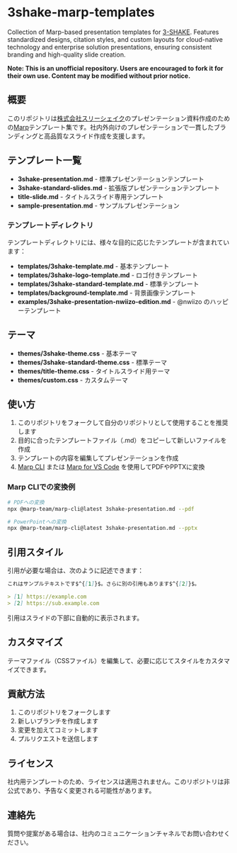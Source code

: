 # 3shake-marp-templates

Collection of Marp-based presentation templates for [3-SHAKE](https://3-shake.com/). Features standardized designs, citation styles, and custom layouts for cloud-native technology and enterprise solution presentations, ensuring consistent branding and high-quality slide creation.

**Note: This is an unofficial repository. Users are encouraged to fork it for their own use. Content may be modified without prior notice.**

## 概要

このリポジトリは[株式会社スリーシェイク](https://3-shake.com/)のプレゼンテーション資料作成のための[Marp](https://marp.app/)テンプレート集です。社内外向けのプレゼンテーションで一貫したブランディングと高品質なスライド作成を支援します。

## テンプレート一覧

- **3shake-presentation.md** - 標準プレゼンテーションテンプレート
- **3shake-standard-slides.md** - 拡張版プレゼンテーションテンプレート
- **title-slide.md** - タイトルスライド専用テンプレート
- **sample-presentation.md** - サンプルプレゼンテーション

### テンプレートディレクトリ
テンプレートディレクトリには、様々な目的に応じたテンプレートが含まれています：

- **templates/3shake-template.md** - 基本テンプレート
- **templates/3shake-logo-template.md** - ロゴ付きテンプレート
- **templates/3shake-standard-template.md** - 標準テンプレート
- **templates/background-template.md** - 背景画像テンプレート
- **examples/3shake-presentation-nwiizo-edition.md** - @nwiizo のハッピーテンプレート

## テーマ

- **themes/3shake-theme.css** - 基本テーマ
- **themes/3shake-standard-theme.css** - 標準テーマ
- **themes/title-theme.css** - タイトルスライド用テーマ
- **themes/custom.css** - カスタムテーマ

## 使い方

1. このリポジトリをフォークして自分のリポジトリとして使用することを推奨します
2. 目的に合ったテンプレートファイル（.md）をコピーして新しいファイルを作成
3. テンプレートの内容を編集してプレゼンテーションを作成
4. [Marp CLI](https://github.com/marp-team/marp-cli) または [Marp for VS Code](https://marketplace.visualstudio.com/items?itemName=marp-team.marp-vscode) を使用してPDFやPPTXに変換

### Marp CLIでの変換例

```bash
# PDFへの変換
npx @marp-team/marp-cli@latest 3shake-presentation.md --pdf

# PowerPointへの変換
npx @marp-team/marp-cli@latest 3shake-presentation.md --pptx
```

## 引用スタイル

引用が必要な場合は、次のように記述できます：

```markdown
これはサンプルテキストです$^{[1]}$。さらに別の引用もあります$^{[2]}$。

> [1] https://example.com  
> [2] https://sub.example.com
```

引用はスライドの下部に自動的に表示されます。

## カスタマイズ

テーマファイル（CSSファイル）を編集して、必要に応じてスタイルをカスタマイズできます。

## 貢献方法

1. このリポジトリをフォークします
2. 新しいブランチを作成します
3. 変更を加えてコミットします
4. プルリクエストを送信します

## ライセンス

社内用テンプレートのため、ライセンスは適用されません。このリポジトリは非公式であり、予告なく変更される可能性があります。

## 連絡先

質問や提案がある場合は、社内のコミュニケーションチャネルでお問い合わせください。